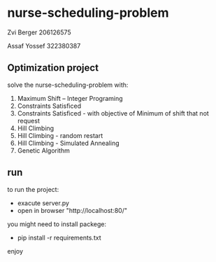 # nurse-scheduling-problem

Zvi Berger 206126575

Assaf Yossef 322380387

## Optimization project
solve the nurse-scheduling-problem with:
1) Maximum Shift – Integer Programing
2) Constraints Satisficed
3) Constraints Satisficed -  with objective of Minimum of shift that not request
4) Hill Climbing
5) Hill Climbing - random restart
6) Hill Climbing - Simulated Annealing
7) Genetic Algorithm


## run
to run the project:
- exacute server.py
- open in browser  "http://localhost:80/"

you might need to install packege:

- pip install -r requirements.txt


enjoy


